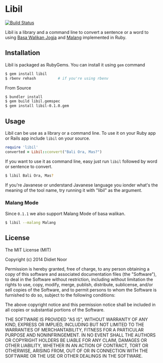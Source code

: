 # Libil

[![Build Status](https://travis-ci.org/lynxluna/libil.svg?branch=master)](https://travis-ci.org/lynxluna/libil)

Libil is a library and a command line to convert a sentence or a word to using [Basa Walikan
Jogja](http://jengjeng.matriphe.com/2007/06/09/bahasa-walikan-jogja/) and
[Malang](http://halomalang.com/serba-serbi/ngalamers-harus-tahu-sejarah-boso-walikan)  implemented in Ruby.

## Installation

Libil is packaged as RubyGems. You can install it using `gem` command

```bash
$ gem install libil
$ rbenv rehash          # if you're using rbenv
```

From Source

```bash
$ bundler install
$ gem build libil.gemspec
$ gem install libil-0.1.0.gem
```

## Usage

Libil can be use as a library or a command line. To use it on your Ruby app or Rails app include `libil` on your
source.

```ruby
require 'libil'
converted = Libil::convert("Bali Ora, Mas?")
```

If you want to use it as command line, easy just run `libil` followed by word or sentence to convert.

```bash
$ libil Bali Ora, Mas?
```

If you're Javanese or understand Javanese language you ionder what's the meaning of the tool name, try running it with
"libil" as the argument.

### Malang Mode

Since `0.1.1` we also support Malang Mode of basa walikan.

```bash
$ libil --malang Malang
```

## License

The MIT License (MIT)

Copyright (c) 2014 Didiet Noor

Permission is hereby granted, free of charge, to any person obtaining a copy
of this software and associated documentation files (the "Software"), to deal
in the Software without restriction, including without limitation the rights
to use, copy, modify, merge, publish, distribute, sublicense, and/or sell
copies of the Software, and to permit persons to whom the Software is
furnished to do so, subject to the following conditions:

The above copyright notice and this permission notice shall be included in
all copies or substantial portions of the Software.

THE SOFTWARE IS PROVIDED "AS IS", WITHOUT WARRANTY OF ANY KIND, EXPRESS OR
IMPLIED, INCLUDING BUT NOT LIMITED TO THE WARRANTIES OF MERCHANTABILITY,
FITNESS FOR A PARTICULAR PURPOSE AND NONINFRINGEMENT. IN NO EVENT SHALL THE
AUTHORS OR COPYRIGHT HOLDERS BE LIABLE FOR ANY CLAIM, DAMAGES OR OTHER
LIABILITY, WHETHER IN AN ACTION OF CONTRACT, TORT OR OTHERWISE, ARISING FROM,
OUT OF OR IN CONNECTION WITH THE SOFTWARE OR THE USE OR OTHER DEALINGS IN
THE SOFTWARE.
